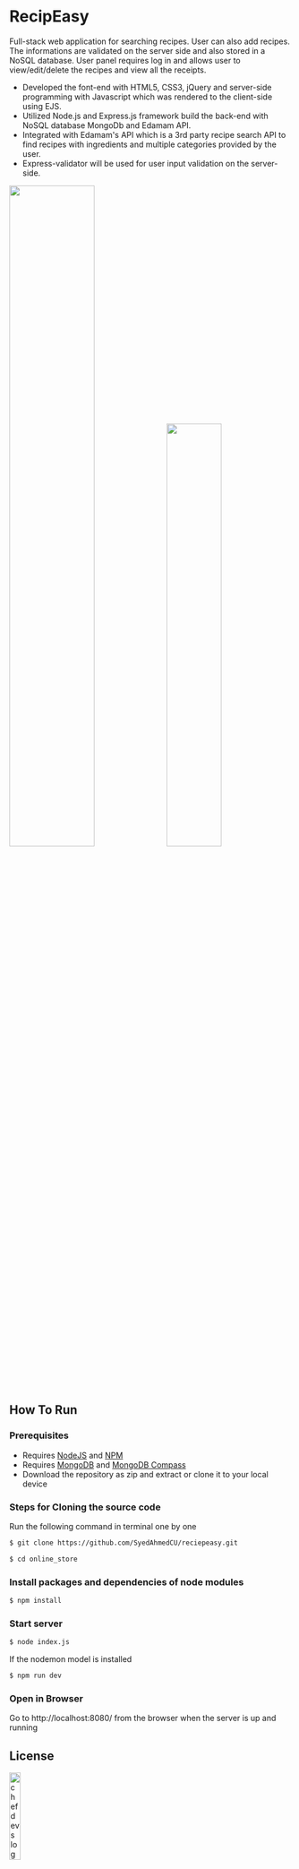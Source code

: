 # RecipEasy
Full-stack web application for searching recipes. User can also add recipes. The informations are validated on the server side and also stored in a NoSQL database. User panel requires log in and allows user to view/edit/delete the recipes and view all the receipts. 
- Developed the font-end with HTML5, CSS3, jQuery and server-side programming with Javascript which was rendered to the client-side using EJS.
- Utilized Node.js and Express.js framework build the back-end with NoSQL database MongoDb and Edamam API.
- Integrated with Edamam's API which is a 3rd party recipe search API to find recipes with ingredients and multiple categories provided by the user.
- Express-validator will be used for user input validation on the server-side.

<p >
  <img src="https://user-images.githubusercontent.com/55814513/200006694-264549e0-c895-4d8e-aa3c-29b837f1392f.png" width="55%" />
  <img src="https://user-images.githubusercontent.com/55814513/200006825-a7493670-0b65-4737-af3c-a00cbd377b12.png" width="44%" /> 
</p>


## How To Run
### Prerequisites
- Requires [NodeJS](https://nodejs.org/en/download/) and [NPM](https://docs.npmjs.com/downloading-and-installing-node-js-and-npm) 
- Requires [MongoDB](https://www.mongodb.com/try/download/community) and [MongoDB Compass](https://www.mongodb.com/products/compass) 
- Download the repository as zip and extract or clone it to your local device
### Steps for Cloning the source code
Run the following command in terminal one by one
```sh
$ git clone https://github.com/SyedAhmedCU/reciepeasy.git
```
```sh
$ cd online_store
```
### Install packages and dependencies of node modules
```sh
$ npm install
```
### Start server
```sh
$ node index.js
```
If the nodemon model is installed
```sh
$ npm run dev
``` 
### Open in Browser
Go to http://localhost:8080/ from the browser when the server is up and running

## License
<img src="https://user-images.githubusercontent.com/55814513/194733521-d6a38928-fe59-45d1-9e1b-cba4dab067b8.png" width=20% height=20% alt="chefdevs logo">

- Copyright 2022 ChefDevs
- Licensed under the GPLv3: http://www.gnu.org/licenses/gpl-3.0.html
### Why GPLv3?
GPL license refers to the GNU’s General Public License version 3 which is widely used to prevent software from becoming proprietary. A particular user can freely use, modify, or redistribute software without any restrictions which is what I want for this project. 

